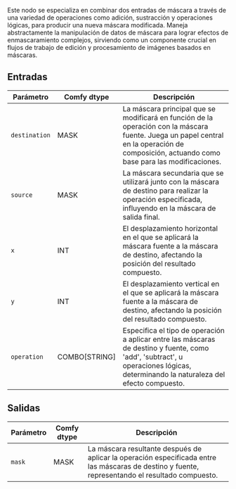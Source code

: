 
Este nodo se especializa en combinar dos entradas de máscara a través de una variedad de operaciones como adición, sustracción y operaciones lógicas, para producir una nueva máscara modificada. Maneja abstractamente la manipulación de datos de máscara para lograr efectos de enmascaramiento complejos, sirviendo como un componente crucial en flujos de trabajo de edición y procesamiento de imágenes basados en máscaras.

## Entradas

| Parámetro    | Comfy dtype | Descripción                                                                                                                                      |
| ------------ | ------------ | ------------------------------------------------------------------------------------------------------------------------------------------------ |
| `destination`| MASK        | La máscara principal que se modificará en función de la operación con la máscara fuente. Juega un papel central en la operación de composición, actuando como base para las modificaciones. |
| `source`     | MASK        | La máscara secundaria que se utilizará junto con la máscara de destino para realizar la operación especificada, influyendo en la máscara de salida final. |
| `x`          | INT         | El desplazamiento horizontal en el que se aplicará la máscara fuente a la máscara de destino, afectando la posición del resultado compuesto.       |
| `y`          | INT         | El desplazamiento vertical en el que se aplicará la máscara fuente a la máscara de destino, afectando la posición del resultado compuesto.         |
| `operation`  | COMBO[STRING]| Especifica el tipo de operación a aplicar entre las máscaras de destino y fuente, como 'add', 'subtract', u operaciones lógicas, determinando la naturaleza del efecto compuesto. |

## Salidas

| Parámetro | Comfy dtype | Descripción                                                                 |
| --------- | ------------ | ---------------------------------------------------------------------------- |
| `mask`    | MASK        | La máscara resultante después de aplicar la operación especificada entre las máscaras de destino y fuente, representando el resultado compuesto. |
